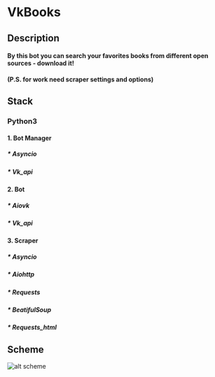 # **VkBooks**

## **Description**
#### By this bot you can search your favorites books from different open sources - download it!
#### (P.S. for work need scraper settings and options)

## **Stack**
### Python3
#### 1. Bot Manager
##### * Asyncio
##### * Vk_api
#### 2. Bot
##### * Aiovk
##### * Vk_api
#### 3. Scraper
##### * Asyncio
##### * Aiohttp
##### * Requests
##### * BeatifulSoup
##### * Requests_html

## **Scheme**
![alt scheme](https://i.imgur.com/TfjONOM.png)

